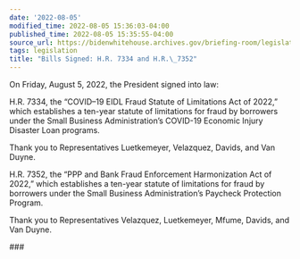 ```yaml
---
date: '2022-08-05'
modified_time: 2022-08-05 15:36:03-04:00
published_time: 2022-08-05 15:35:55-04:00
source_url: https://bidenwhitehouse.archives.gov/briefing-room/legislation/2022/08/05/bills-signed-h-r-7334-and-h-r-7352/
tags: legislation
title: "Bills Signed: H.R. 7334 and H.R.\_7352"
---
```

 
On Friday, August 5, 2022, the President signed into law:

H.R. 7334, the “COVID–19 EIDL Fraud Statute of Limitations Act of 2022,”
which establishes a ten-year statute of limitations for fraud by
borrowers under the Small Business Administration’s COVID-19 Economic
Injury Disaster Loan programs.  
  
Thank you to Representatives Luetkemeyer, Velazquez, Davids, and Van
Duyne.

H.R. 7352, the “PPP and Bank Fraud Enforcement Harmonization Act of
2022,” which establishes a ten-year statute of limitations for fraud by
borrowers under the Small Business Administration’s Paycheck Protection
Program.  
  
Thank you to Representatives Velazquez, Luetkemeyer, Mfume, Davids, and
Van Duyne.

\###
